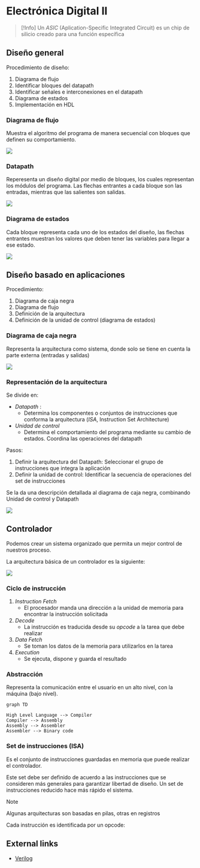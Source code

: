 # Electrónica Digital II





>[!Info]
>Un _ASIC_ (Aplication-Specific Integrated Circuit) es un chip de silicio creado para una función específica


## Diseño general

Procedimiento de diseño:
1. Diagrama de flujo
2. Identificar bloques del datapath
3. Identificar señales e interconexiones en el datapath
4. Diagrama de estados
5. Implementación en HDL


### Diagrama de flujo

Muestra el algoritmo del programa de manera secuencial con bloques que definen su comportamiento.

![](attachments/Pasted%20image%2020230328071931.png)



### Datapath

Reperesenta un diseño digital por medio de bloques, los cuales representan los módulos del programa. Las flechas entrantes a cada bloque son las entradas, mientras que las salientes son salidas.

![](attachments/Pasted%20image%2020230328071945.png)


### Diagrama de estados

Cada bloque representa cada uno de los estados del diseño, las flechas entrantes muestran los valores que deben tener las variables para llegar a ese estado.

![](attachments/Pasted%20image%2020230328072057.png)


## Diseño basado en aplicaciones

Procedimiento:

1.  Diagrama de caja negra
2.  Diagrama de flujo
3.  Definición de la arquitectura
4.  Definición de la unidad de control (diagrama de estados)


### Diagrama de caja negra

Representa la arquitectura como sistema, donde solo se tiene en cuenta la parte externa (entradas y salidas)

![](attachments/Pasted%20image%2020230328072136.png)


### Representación de la arquitectura

Se divide en:
-   _Datapath_ :
    -   Determina los componentes o conjuntos de instrucciones que conforma la arquitectura (_ISA_, Instruction Set Architecture)
-   _Unidad de control_
    -   Determina el comportamiento del programa mediante su cambio de estados. Coordina las operaciones del datapath

Pasos:
1.  Definir la arquitectura del Datapath: Seleccionar el grupo de instrucciones que integra la aplicación
2.  Definir la unidad de control: Identificar la secuencia de operaciones del set de instrucciones

Se la da una descripción detallada al diagrama de caja negra, combinando Unidad de control y Datapath

![](attachments/Pasted%20image%2020230328072319.png)


## Controlador

Podemos crear un sistema organizado que permita un mejor control de nuestros proceso.

La arquitectura básica de un controlador es la siguiente:

![](attachments/Pasted%20image%2020230328072355.png)


### Ciclo de instrucción

1. _Instruction Fetch_
	  - El procesador manda una dirección a la unidad de memoria para encontrar la instrucción solicitada
1. _Decode_
	  - La instrucción es traducida desde su _opcode_ a la tarea que debe realizar
1. _Data Fetch_
	  - Se toman los datos de la memoria para utilizarlos en la tarea
1. _Execution_
	  - Se ejecuta, dispone y guarda el resultado


### Abstracción

Representa la comunicación entre el usuario en un alto nivel, con la máquina (bajo nivel).

```mermaid
graph TD

High Level Language --> Compiler
Compiler --> Assembly
Assembly --> Assembler
Assembler --> Binary code
```

### Set de instrucciones (ISA)

Es el conjunto de instrucciones guardadas en memoria que puede realizar el controlador.

Este set debe ser definido de acuerdo a las instrucciones que se consideren más generales para garantizar libertad de diseño. Un set de instrucciones reducido hace más rápido el sistema.

>[!Note]
> Algunas arquitecturas son basadas en pilas, otras en registros

Cada instrucción es identificada por un opcode:











## External links

- [Verilog](Verilog.md)

